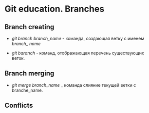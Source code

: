 # Git education. Branches

## Branch creating

* *git branch branch_name* - команда, создающая ветку с именем *branch_ name*

* *git baranch* - команд, отображающая перечень существующих веток.

## Branch merging

* *git merge branch_name* _ команда слияние текущей ветки с branche_name.

## Conflicts